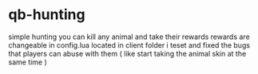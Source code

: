 # qb-hunting
simple hunting
you can kill any animal and take their rewards
rewards are changeable in config.lua located in client folder
i teset and fixed the bugs that players can abuse with them ( like start taking the animal skin at the same time )
